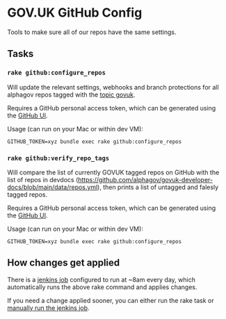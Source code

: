 # GOV.UK GitHub Config

Tools to make sure all of our repos have the same settings.

## Tasks

### `rake github:configure_repos`

Will update the relevant settings, webhooks and branch protections for all alphagov
repos tagged with the [topic govuk](https://github.com/search?q=topic%3Agovuk+org%3Aalphagov+fork%3Atrue).

Requires a GitHub personal access token, which can be generated using the [GitHub UI](https://github.com/settings/tokens).

Usage (can run on your Mac or within dev VM):

```
GITHUB_TOKEN=xyz bundle exec rake github:configure_repos
```

### `rake github:verify_repo_tags`

Will compare the list of currently GOVUK tagged repos on GitHub with the list of repos in devdocs (https://github.com/alphagov/govuk-developer-docs/blob/main/data/repos.yml), then prints a list of untagged and
falesly tagged repos.

Requires a GitHub personal access token, which can be generated using the [GitHub UI](https://github.com/settings/tokens).

Usage (can run on your Mac or within dev VM):

```
GITHUB_TOKEN=xyz bundle exec rake github:configure_repos
```

## How changes get applied

There is a [jenkins job](https://github.com/alphagov/govuk-puppet/blob/02f4971ec60edf6592b02e2c29227aae534dfa4f/modules/govuk_jenkins/templates/jobs/configure_github_repos.yaml.erb) configured to run at ~8am every day, which automatically runs the above rake command and applies changes.

If you need a change applied sooner, you can either run the rake task or [manually run the jenkins job](https://deploy.blue.production.govuk.digital/job/configure-github-repos/).
